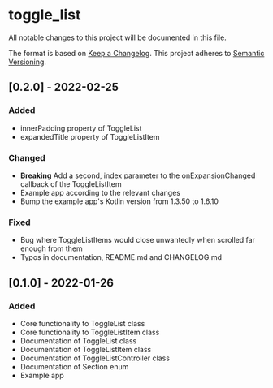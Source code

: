 # toggle_list

All notable changes to this project will be documented in this file.

The format is based on [Keep a Changelog](https://keepachangelog.com/en/1.0.0/).
This project adheres to [Semantic Versioning](https://semver.org/spec/v2.0.0.html).

## [0.2.0] - 2022-02-25
### Added
- innerPadding property of ToggleList 
- expandedTitle property of ToggleListItem
### Changed
- **Breaking** Add a second, index parameter to the onExpansionChanged callback of the ToggleListItem
- Example app according to the relevant changes
- Bump the example app's Kotlin version from 1.3.50 to 1.6.10
### Fixed
- Bug where ToggleListItems would close unwantedly when scrolled far enough from them
- Typos in documentation, README.md and CHANGELOG.md


## [0.1.0] - 2022-01-26
### Added
- Core functionality to ToggleList class
- Core functionality to ToggleListItem class
- Documentation of ToggleList class
- Documentation of ToggleListItem class
- Documentation of ToggleListController class
- Documentation of Section enum
- Example app
